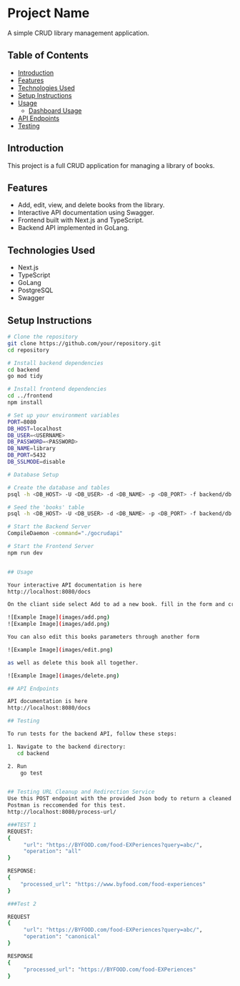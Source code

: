 # Project Name

A simple CRUD library management application.

## Table of Contents

- [Introduction](#introduction)
- [Features](#features)
- [Technologies Used](#technologies-used)
- [Setup Instructions](#setup-instructions)
- [Usage](#usage)
  - [Dashboard Usage](#dashboard-usage)
- [API Endpoints](#api-endpoints)
- [Testing](#testing)

## Introduction

This project is a full CRUD application for managing a library of books.

## Features

- Add, edit, view, and delete books from the library.
- Interactive API documentation using Swagger.
- Frontend built with Next.js and TypeScript.
- Backend API implemented in GoLang.

## Technologies Used

- Next.js
- TypeScript
- GoLang
- PostgreSQL
- Swagger

## Setup Instructions

```bash
# Clone the repository
git clone https://github.com/your/repository.git
cd repository

# Install backend dependencies
cd backend
go mod tidy

# Install frontend dependencies
cd ../frontend
npm install

# Set up your environment variables
PORT=8080
DB_HOST=localhost
DB_USER=<USERNAME>
DB_PASSWORD=<PASSWORD>
DB_NAME=library
DB_PORT=5432
DB_SSLMODE=disable

# Database Setup

# Create the database and tables
psql -h <DB_HOST> -U <DB_USER> -d <DB_NAME> -p <DB_PORT> -f backend/db.sql/db_creation.sql

# Seed the 'books' table
psql -h <DB_HOST> -U <DB_USER> -d <DB_NAME> -p <DB_PORT> -f backend/db.sql/seed_books.sql

# Start the Backend Server
CompileDaemon -command="./gocrudapi"

# Start the Frontend Server
npm run dev


## Usage

Your interactive API documentation is here 
http://localhost:8080/docs

On the cliant side select Add to ad a new book. fill in the form and create a new book as you can see in the dashboard.

![Example Image](images/add.png)
![Example Image](images/add.png)

You can also edit this books parameters through another form

![Example Image](images/edit.png)

as well as delete this book all together. 

![Example Image](images/delete.png)

## API Endpoints

API documentation is here
http://localhost:8080/docs

## Testing

To run tests for the backend API, follow these steps:

1. Navigate to the backend directory:
   cd backend

2. Run
    go test


## Testing URL Cleanup and Redirection Service
Use this POST endpoint with the provided Json body to return a cleaned URL
Postman is reccomended for this test.
http://localhost:8080/process-url/

###TEST 1
REQUEST:
{
     "url": "https://BYFOOD.com/food-EXPeriences?query=abc/",
     "operation": "all"
}

RESPONSE:
{
    "processed_url": "https://www.byfood.com/food-experiences"
}

###Test 2

REQUEST
{
     "url": "https://BYFOOD.com/food-EXPeriences?query=abc/",
     "operation": "canonical"
}

RESPONSE
{
     "processed_url": "https://BYFOOD.com/food-EXPeriences"
}
